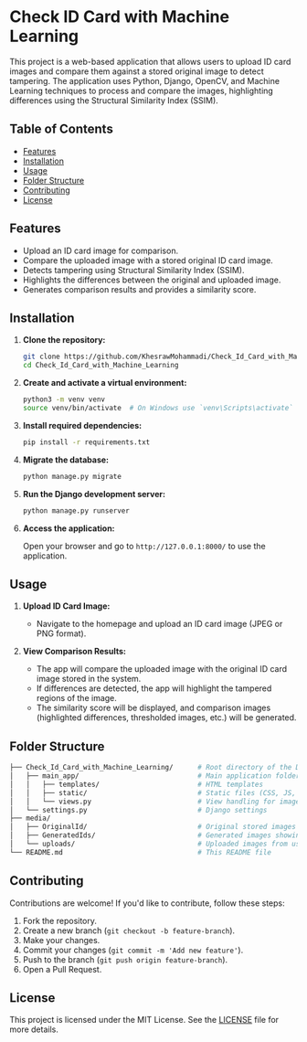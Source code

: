 
# Check ID Card with Machine Learning

This project is a web-based application that allows users to upload ID card images and compare them against a stored original image to detect tampering. The application uses Python, Django, OpenCV, and Machine Learning techniques to process and compare the images, highlighting differences using the Structural Similarity Index (SSIM).

## Table of Contents

- [Features](#features)
- [Installation](#installation)
- [Usage](#usage)
- [Folder Structure](#folder-structure)
- [Contributing](#contributing)
- [License](#license)

## Features

- Upload an ID card image for comparison.
- Compare the uploaded image with a stored original ID card image.
- Detects tampering using Structural Similarity Index (SSIM).
- Highlights the differences between the original and uploaded image.
- Generates comparison results and provides a similarity score.

## Installation

1. **Clone the repository:**

   ```bash
   git clone https://github.com/KhesrawMohammadi/Check_Id_Card_with_Machine_Learning.git
   cd Check_Id_Card_with_Machine_Learning
   ```

2. **Create and activate a virtual environment:**

   ```bash
   python3 -m venv venv
   source venv/bin/activate  # On Windows use `venv\Scripts\activate`
   ```

3. **Install required dependencies:**

   ```bash
   pip install -r requirements.txt
   ```

4. **Migrate the database:**

   ```bash
   python manage.py migrate
   ```

5. **Run the Django development server:**

   ```bash
   python manage.py runserver
   ```

6. **Access the application:**

   Open your browser and go to `http://127.0.0.1:8000/` to use the application.

## Usage

1. **Upload ID Card Image:**
   - Navigate to the homepage and upload an ID card image (JPEG or PNG format).
   
2. **View Comparison Results:**
   - The app will compare the uploaded image with the original ID card image stored in the system.
   - If differences are detected, the app will highlight the tampered regions of the image.
   - The similarity score will be displayed, and comparison images (highlighted differences, thresholded images, etc.) will be generated.

## Folder Structure

```bash
├── Check_Id_Card_with_Machine_Learning/      # Root directory of the Django project
│   ├── main_app/                             # Main application folder
│   │   ├── templates/                        # HTML templates
│   │   ├── static/                           # Static files (CSS, JS, etc.)
│   │   └── views.py                          # View handling for image upload and comparison
│   └── settings.py                           # Django settings
├── media/
│   ├── OriginalId/                           # Original stored images (ID card)
│   ├── GeneratedIds/                         # Generated images showing tampering detection
│   └── uploads/                              # Uploaded images from users
└── README.md                                 # This README file
```

## Contributing

Contributions are welcome! If you'd like to contribute, follow these steps:

1. Fork the repository.
2. Create a new branch (`git checkout -b feature-branch`).
3. Make your changes.
4. Commit your changes (`git commit -m 'Add new feature'`).
5. Push to the branch (`git push origin feature-branch`).
6. Open a Pull Request.

## License

This project is licensed under the MIT License. See the [LICENSE](LICENSE) file for more details.
